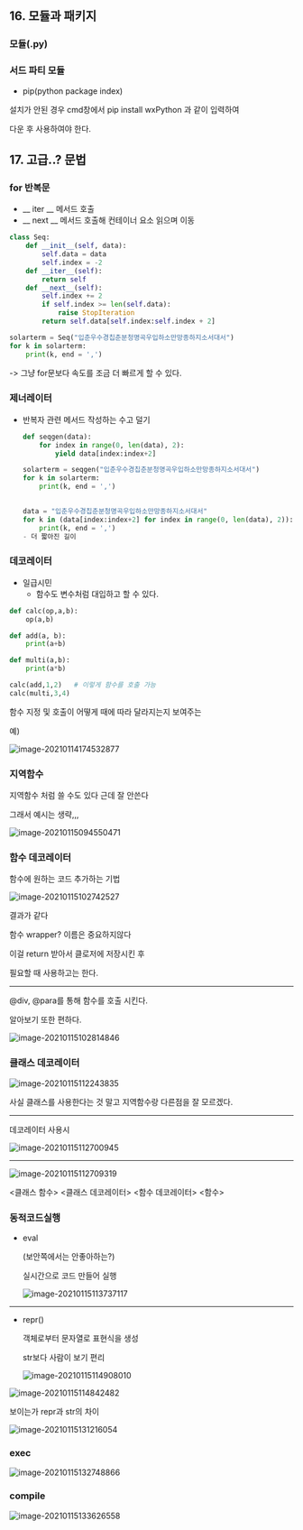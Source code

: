 ## 16. 모듈과 패키지

### 모듈(.py)



### 서드 파티 모듈

- pip(python package index)

설치가 안된 경우 cmd창에서 pip install wxPython 과 같이 입력하여

다운 후 사용하여야 한다. 



## 17. 고급..? 문법

### for 반복문 

- __ iter __ 메서드 호출
- __ next __ 메서드 호출해 컨테이너 요소 읽으며 이동

```python
class Seq:
    def __init__(self, data):
        self.data = data
        self.index = -2
    def __iter__(self):
        return self
    def __next__(self):
        self.index += 2
        if self.index >= len(self.data):
            raise StopIteration
        return self.data[self.index:self.index + 2]

solarterm = Seq("입춘우수경칩춘분청명곡우입하소만망종하지소서대서")
for k in solarterm:
    print(k, end = ',')  
```

-> 그냥 for문보다 속도를 조금 더 빠르게 할 수 있다.



### 제너레이터

- 반복자 관련 메서드 작성하는 수고 덜기

  ```python
  def seqgen(data):
      for index in range(0, len(data), 2):
          yield data[index:index+2]
  
  solarterm = seqgen("입춘우수경칩춘분청명곡우입하소만망종하지소서대서")
  for k in solarterm:
      print(k, end = ',')
      
  ```

  ```python
  data = "입춘우수경칩춘분청명곡우입하소만망종하지소서대서"
  for k in (data[index:index+2] for index in range(0, len(data), 2)):
      print(k, end = ',')
  - 더 짧아진 길이
  ```





### 데코레이터

- 일급시민
  - 함수도 변수처럼 대입하고 할 수 있다. 

```python
def calc(op,a,b):
    op(a,b)

def add(a, b):
    print(a+b)

def multi(a,b):
    print(a*b)

calc(add,1,2)   # 이렇게 함수를 호출 가능
calc(multi,3,4)

```

함수 지정 및 호출이 어떻게 때에 따라 달라지는지 보여주는 

예)

![image-20210114174532877](C:\Users\hansoo\AppData\Roaming\Typora\typora-user-images\image-20210114174532877.png)

### 지역함수

지역함수 처럼 쓸 수도 있다 근데 잘 안쓴다

그래서 예시는 생략,,, 



![image-20210115094550471](C:\Users\hansoo\AppData\Roaming\Typora\typora-user-images\image-20210115094550471.png)



### 함수 데코레이터

함수에 원하는 코드 추가하는 기법



![image-20210115102742527](C:\Users\hansoo\AppData\Roaming\Typora\typora-user-images\image-20210115102742527.png)

결과가 같다 

함수 wrapper? 이름은 중요하지않다 

이걸 return 받아서 클로저에 저장시킨 후 

필요할 때 사용하고는 한다. 

-----

@div, @para를 통해 함수를 호출 시킨다. 

알아보기 또한 편하다.

![image-20210115102814846](C:\Users\hansoo\AppData\Roaming\Typora\typora-user-images\image-20210115102814846.png)

### 클래스 데코레이터

![image-20210115112243835](C:\Users\hansoo\AppData\Roaming\Typora\typora-user-images\image-20210115112243835.png)

사실 클래스를 사용한다는 것 말고 지역함수랑 다른점을 잘 모르겠다.

----

데코레이터 사용시 

![image-20210115112700945](C:\Users\hansoo\AppData\Roaming\Typora\typora-user-images\image-20210115112700945.png)

-----

![image-20210115112709319](C:\Users\hansoo\AppData\Roaming\Typora\typora-user-images\image-20210115112709319.png)

<클래스 함수>		<클래스 데코레이터>	<함수 데코레이터>	<함수>





### 동적코드실행

- eval

  (보안쪽에서는 안좋아하는?)

  실시간으로 코드 만들어 실행

  ![image-20210115113737117](C:\Users\hansoo\AppData\Roaming\Typora\typora-user-images\image-20210115113737117.png) 

---

- repr()

  객체로부터 문자열로 표현식을 생성

  str보다 사람이 보기 편리 

  ![image-20210115114908010](C:\Users\hansoo\AppData\Roaming\Typora\typora-user-images\image-20210115114908010.png) 

![image-20210115114842482](C:\Users\hansoo\AppData\Roaming\Typora\typora-user-images\image-20210115114842482.png)



보이는가 repr과 str의 차이 

![image-20210115131216054](C:\Users\hansoo\AppData\Roaming\Typora\typora-user-images\image-20210115131216054.png)

### exec

![image-20210115132748866](C:\Users\hansoo\AppData\Roaming\Typora\typora-user-images\image-20210115132748866.png)

### compile



![image-20210115133626558](C:\Users\hansoo\AppData\Roaming\Typora\typora-user-images\image-20210115133626558.png)